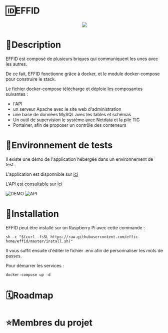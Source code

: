 # 🆔EFFID
<p align="center">
  <img src="https://github.com/effid/effid/blob/master/effid_logo.jpg">
</p>

# 📄Description

EFFID est composé de plusieurs briques qui communiquent les unes avec les autres.

De ce fait, EFFID fonctionne grâce à docker, et le module docker-compose pour construire le stack.

Le fichier docker-compose télécharge et déploie les composantes suivantes :

- l'API
- un serveur Apache avec le site web d'administration
- une base de données MySQL avec les tables et schémas
- Un outil de supervision le système avec Netdata et la pile TIG
- Portainer, afin de proposer un contrôle des conteneurs

# 🔬Environnement de tests

Il existe une démo de l'application hébergée dans un environnement de test.

L'application est disponnible sur [ici](https://effid.apollonian.fr)

L'API est consultable sur [ici](https://api.apollonian.fr/users)

![DEMO](https://img.shields.io/website?down_color=red&down_message=Hors%20ligne&up_color=green&up_message=En%20ligne&url=https%3A%2F%2Feffid.apollonian.fr)
![API](https://img.shields.io/website?down_color=red&down_message=Hors%20ligne&up_color=green&up_message=En%20ligne&url=https%3A%2F%2Fapi.apollonian.fr)

# 🚀Installation

EFFID peut être installé sur un Raspberry Pi avec cette commande :

```shell
sh -c "$(curl -fsSL https://raw.githubusercontent.com/effic-home/effid/master/install.sh)"
```

Il vous suffit ensuite d'éditer le fichier .env afin de personnaliser les mots de passes.

Pour démarrer les services :

```shell
docker-compose up -d
```
# 🗓Roadmap

# ⭐️Membres du projet
